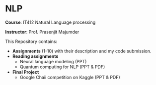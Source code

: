 # NLP

**Course**: IT412 Natural Language processing 

**Instructor**: Prof. Prasenjit Majumder

This Repository contains:
  - **Assignments** (1-10) with their description and my code submission.  
  - **Reading assignments** 
      -  Neural language modeling (PPT)
      -  Quantum computing for NLP (PPT & PDF)
  - **Final Project** 
      -  Google Chaii competition on Kaggle (PPT & PDF)  
